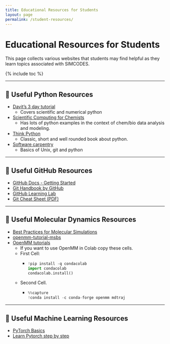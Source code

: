 ```yaml
---
title: Educational Resources for Students
layout: page
permalink: /student-resources/
---
```


# Educational Resources for Students

This page collects various websites that students may find helpful as they
learn topics associated with SIMCODES.

{% include toc %}

---
## 🔗 Useful Python Resources

- [Davit’s 3 day tutorial](https://dpotoyan.github.io/Statmech4ChemBio/labs/py-lab/intro.html)
  - Covers scientific and numerical python
- [Scientific Computing for Chemists](https://tinyurl.com/2sr92mkt) 
  - Has lots of python examples in the context of chem/bio data analysis and 
    modeling.
- [Think Python](https://allendowney.github.io/ThinkPython/)
  - Classic, short and well rounded book about python.
- [Software carpentry](https://software-carpentry.org/lessons/) 
  - Basics of Unix, git and python

---

## 🔗 Useful GitHub Resources

- [GitHub Docs - Getting Started](https://docs.github.com/en/get-started)
- [Git Handbook by GitHub](https://guides.github.com/introduction/git-handbook/)
- [GitHub Learning Lab](https://lab.github.com/)
- [Git Cheat Sheet (PDF)](https://tinyurl.com/45wstha2)

---

## 🔗 Useful Molecular Dynamics Resources

- [Best Practices for Molecular Simulations](https://tinyurl.com/4w3wv897)
- [openmm-tutorial-msbs](https://github.com/molmod/openmm-tutorial-msbs)  
- [OpenMM tutorials](https://openmm.github.io/openmm-cookbook/dev/tutorials.html)
  - If you want to use OpenMM in Colab copy these cells.
  - First Cell:
    -  ```.py
       !pip install -q condacolab
       import condacolab
       condacolab.install()
       ```
  - Second Cell.
    - ```.py
      %%capture
      !conda install -c conda-forge openmm mdtraj
      ```

---

## 🔗 Useful Machine Learning Resources

- [PyTorch Basics](https://pytorch.org/tutorials/)
- [Learn Pytorch step by step](https://tinyurl.com/mrxhhbfr)